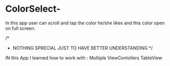 # ColorSelect-
In this app user can scroll and tap the color he/she likes and this color open on full screen.

/*
- NOTHING SPRECIAL JUST TO HAVE BETTER UNDERSTANDING 
*/

IN this App I learned how to work with :
Multiple ViewContollers
TableView
